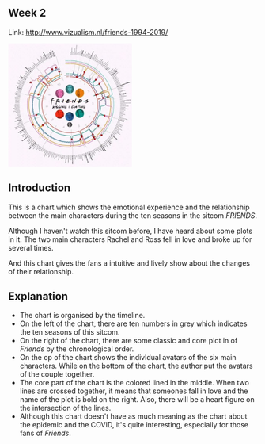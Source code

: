 Week 2
---
Link: http://www.vizualism.nl/friends-1994-2019/

<img src="https://github.com/ColdCode0214/pictures/blob/main/reflection-week2.png" width = "250" height = "250" alt="" align=center />



Introduction
---
This is a chart which shows the emotional experience and the relationship between the main characters during the ten seasons in the sitcom *FRIENDS*.

Although I haven't watch this sitcom before, I have heard about some plots in it. The two main characters Rachel and Ross fell in love and broke up for several times.

And this chart gives the fans a intuitive and lively show about the changes of their relationship.


Explanation
---

- The chart is organised by the timeline.
- On the left of the chart, there are ten numbers in grey which indicates the ten seasons of this sitcom.
- On the right of the chart, there are some classic and core plot in of *Friends* by the chronological order.
- On the op of the chart shows the indivldual avatars of the six main characters. 
  While on the bottom of the chart, the author put the avatars of the couple together.
- The core part of the chart is the colored lined in the middle. 
  When two lines are crossed together, it means that someones fall in love and the name of the plot is bold on the right. 
  Also, there will be a heart figure on the intersection of the lines.
- Although this chart doesn't have as much meaning as the chart about the epidemic and the COVID, it's quite interesting, especially for those fans of *Friends*.
